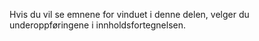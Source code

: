 Hvis du vil se emnene for vinduet i denne delen, velger du underoppføringene i innholdsfortegnelsen.
